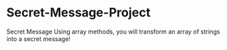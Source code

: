 # Secret-Message-Project
Secret Message
Using array methods, you will transform an array of strings into a secret message!
